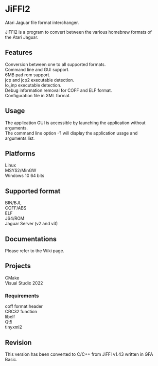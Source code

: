 # JiFFI2
Atari Jaguar file format interchanger.

JiFFI2 is a program to convert between the various homebrew formats of the Atari Jaguar.

## Features
Conversion between one to all supported formats.<br>
Command line and GUI support.<br>
6MB pad rom support.<br>
jcp and jcp2 executable detection.<br>
lo_inp executable detection.<br>
Debug information removal for COFF and ELF format.<br>
Configuration file in XML format.

## Usage
The application GUI is accessible by launching the application without arguments.<br>
The command line option -? will display the application usage and arguments list.

## Platforms
Linux<br>
MSYS2/MinGW<br>
Windows 10 64 bits

## Supported format
BIN/BJL<br>
COFF/ABS<br>
ELF<br>
J64/ROM<br>
Jaguar Server (v2 and v3)

## Documentations
Please refer to the Wiki page.

## Projects
CMake<br>
Visual Studio 2022
### Requirements
coff format header<br>
CRC32 function<br>
libelf<br>
Qt5<br>
tinyxml2

## Revision
This version has been converted to C/C++ from JiFFI v1.43 written in GFA Basic.
